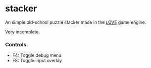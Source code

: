 # stacker

An simple old-school puzzle stacker made in the [LÖVE](https://www.love2d.org) game engine.

Very incomplete.

### Controls

- F4: Toggle debug menu
- F8: Toggle input overlay
